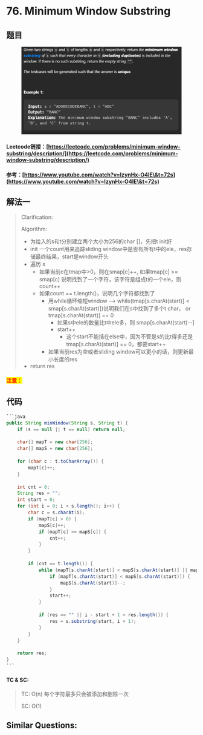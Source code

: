 # 76. Minimum Window Substring

## 题目

<figure><img src=".gitbook/assets/image (179).png" alt=""><figcaption></figcaption></figure>

#### Leetcode链接：[https://leetcode.com/problems/minimum-window-substring/description/](https://leetcode.com/problems/minimum-window-substring/description/)

#### 参考：[https://www.youtube.com/watch?v=IzynHx-O4lE\&t=72s](https://www.youtube.com/watch?v=IzynHx-O4lE\&t=72s)

## 解法一

> Clarification:&#x20;
>
> Algorithm:&#x20;
>
> * 为给入的s和t分别建立两个大小为256的char \[]，先把t init好
> * init 一个count用来追踪sliding window中是否有所有t中的ele，res存储最终结果，start是window开头
> * 遍历 s
>   * 如果当前c在tmap中>0，则在smap\[c]++, 如果tmap\[c] >= smap\[c] 说明找到了一个字符，该字符是组成t的一个ele，则count++
>   * 如果count == t.length()，说明几个字符都找到了
>     * 用while循环缩短window --> while(tmap\[s.charAt(start)] < smap\[s.charAt(start)])说明我们在s中找到了多个t char， or tmap\[s.charAt(start)] == 0
>       * 如果s中ele的数量比t中ele多，则 smap\[s.charAt(start)--]
>       * start++
>         * 这个start不能括在else中，因为不管是s的比t得多还是 tmap\[s.charAt(start)] == 0，都要start++
>     * 如果当前res为空或者sliding window可以更小的话，则更新最小长度的res
> * return res

#### <mark style="color:red;">注意：</mark>

## 代码

````java
```java
public String minWindow(String s, String t) {
    if (s == null || t == null) return null;

    char[] mapT = new char[256];
    char[] mapS = new char[256];

    for (char c : t.toCharArray()) {
        mapT[c]++;
    }

    int cnt = 0;
    String res = "";
    int start = 0;
    for (int i = 0; i < s.length(); i++) {
        char c = s.charAt(i);
        if (mapT[c] > 0) {
            mapS[c]++;
            if (mapT[c] >= mapS[c]) {
                cnt++;
            }
        }

        if (cnt == t.length()) {
            while (mapT[s.charAt(start)] < mapS[s.charAt(start)] || mapT[s.charAt(start)] == 0) {
                if (mapT[s.charAt(start)] < mapS[s.charAt(start)]) {
                    mapS[s.charAt(start)]--;
                }
                start++;
            }

            if (res == "" || i - start + 1 < res.length()) {
                res = s.substring(start, i + 1);
            }
        }
    }

    return res;
}
```
````

#### TC & SC:&#x20;

> TC: O(n) 每个字符最多只会被添加和删除一次
>
> SC: O(1)

## **Similar Questions:**&#x20;

